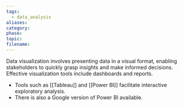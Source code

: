 ```yaml
---
tags:
  - data_analysis
aliases: 
category: 
phase: 
topic: 
filename:
---
```

Data visualization involves presenting data in a visual format, enabling stakeholders to quickly grasp insights and make informed decisions. Effective visualization tools include dashboards and reports.

- Tools such as [[Tableau]] and [[Power BI]] facilitate interactive exploratory analysis.
- There is also a Google version of Power BI available.